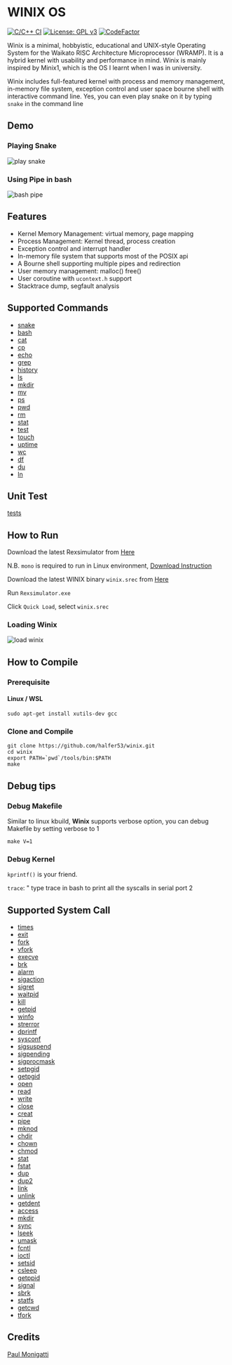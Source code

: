 # WINIX OS

[![C/C++ CI](https://github.com/halfer53/winix/actions/workflows/ccpp.yml/badge.svg)](https://github.com/halfer53/winix/actions/workflows/ccpp.yml) [![License: GPL v3](https://img.shields.io/badge/License-GPLv3-blue.svg)](https://www.gnu.org/licenses/gpl-3.0) [![CodeFactor](https://www.codefactor.io/repository/github/halfer53/winix/badge/master)](https://www.codefactor.io/repository/github/halfer53/winix/overview/master)

Winix is a minimal, hobbyistic, educational and UNIX-style Operating System for the Waikato RISC Architecture Microprocessor (WRAMP). It is a hybrid kernel with usability and performance in mind. Winix is mainly inspired by Minix1, which is the OS I learnt when I was in university.

Winix includes full-featured kernel with process and memory management, in-memory file system, exception control and user space bourne shell with interactive command line. Yes, you can even play snake on it by typing ```snake``` in the command line 

## Demo

### Playing Snake
![play snake](demo/snake.gif)

### Using Pipe in bash
![bash pipe](demo/bash_pipe_ls.gif)

## Features

 - Kernel Memory Management: virtual memory, page mapping
 - Process Management: Kernel thread, process creation
 - Exception control and interrupt handler
 - In-memory file system that supports most of the POSIX api
 - A Bourne shell supporting multiple pipes and redirection
 - User memory management: malloc() free()
 - User coroutine with ```ucontext.h``` support
 - Stacktrace dump, segfault analysis

## Supported Commands

 - [snake](user/commands/snake.c)
 - [bash](user/bash/bash.c)
 - [cat](user/commands/cat.c)
 - [cp](user/commands/cp.c)
 - [echo](user/commands/echo.c)
 - [grep](user/commands/grep.c)
 - [history](user/commands/history.c)
 - [ls](user/commands/ls.c)
 - [mkdir](user/commands/mkdir.c)
 - [mv](user/commands/mv.c)
 - [ps](user/commands/ps.c)
 - [pwd](user/commands/pwd.c)
 - [rm](user/commands/rm.c)
 - [stat](user/commands/stat.c)
 - [test](user/commands/test.c)
 - [touch](user/commands/touch.c)
 - [uptime](user/commands/uptime.c)
 - [wc](user/commands/wc.c)
 - [df](user/commands/df.c)
 - [du](user/commands/du.c)
 - [ln](user/commands/ln.c)

## Unit Test

[tests](tests)

## How to Run

Download the latest Rexsimulator from [Here](https://github.com/halfer53/rexsimulator/releases)

N.B. `mono` is required to run in Linux environment, [Download Instruction](https://www.mono-project.com/download/stable/#download-lin)

Download the latest WINIX binary ```winix.srec``` from [Here](https://github.com/halfer53/winix/releases)

Run ```Rexsimulator.exe```

Click ```Quick Load```, select ```winix.srec```

### Loading Winix
![load winix](demo/load_winix.gif)

## How to Compile

### Prerequisite

#### Linux / WSL 

```shell
sudo apt-get install xutils-dev gcc
```

### Clone and   Compile

```shell
git clone https://github.com/halfer53/winix.git
cd winix
export PATH=`pwd`/tools/bin:$PATH
make
```

## Debug tips

### Debug Makefile

Similar to linux kbuild, **Winix** supports verbose option, you can debug Makefile by setting verbose to 1

```make V=1```

### Debug Kernel

```kprintf()``` is your friend. 

```trace```: " type trace in bash to print all the syscalls in serial port 2 


## Supported System Call

 - [times](kernel/system/do_times.c#L23)
 - [exit](kernel/system/do_exit_wait.c#L249)
 - [fork](kernel/system/do_fork.c#L135)
 - [vfork](kernel/system/do_fork.c#L152)
 - [execve](kernel/system/do_execve.c#L48)
 - [brk](kernel/system/do_brk.c#L94)
 - [alarm](kernel/system/do_alarm.c#L29)
 - [sigaction](kernel/system/do_sigaction.c#L44)
 - [sigret](kernel/system/do_sigreturn.c#L19)
 - [waitpid](kernel/system/do_exit_wait.c#L36)
 - [kill](kernel/system/do_kill.c#L57)
 - [getpid](kernel/system/do_getpid.c#L20)
 - [winfo](kernel/system/do_winfo.c#L19)
 - [strerror](kernel/system/do_dprintf.c#L21)
 - [dprintf](kernel/system/do_dprintf.c#L52)
 - [sysconf](kernel/system/do_sysconf.c#L4)
 - [sigsuspend](kernel/system/do_sigsuspend.c#L18)
 - [sigpending](kernel/system/do_sigpending.c#L17)
 - [sigprocmask](kernel/system/do_sigprocmask.c#L20)
 - [setpgid](kernel/system/do_setpgid.c#L3)
 - [getpgid](kernel/system/do_getpgid.c#L4)
 - [open](fs/system/open_close.c#L119)
 - [read](fs/system/read_write.c#L28)
 - [write](fs/system/read_write.c#L35)
 - [close](fs/system/open_close.c#L137)
 - [creat](fs/system/open_close.c#L128)
 - [pipe](fs/system/pipe.c#L39)
 - [mknod](fs/system/mknod.c#L44)
 - [chdir](fs/system/chdir_mkdir.c#L68)
 - [chown](fs/system/chown_chmod.c#L11)
 - [chmod](fs/system/chown_chmod.c#L33)
 - [stat](fs/system/stat.c#L47)
 - [fstat](fs/system/stat.c#L56)
 - [dup](fs/system/dup.c#L50)
 - [dup2](fs/system/dup.c#L54)
 - [link](fs/system/link_unlink.c#L72)
 - [unlink](fs/system/link_unlink.c#L81)
 - [getdent](fs/system/getdent.c#L58)
 - [access](fs/system/umask_access.c#L38)
 - [mkdir](fs/system/chdir_mkdir.c#L75)
 - [sync](fs/system/sync.c#L6)
 - [lseek](fs/system/lseek.c#L58)
 - [umask](fs/system/umask_access.c#L14)
 - [fcntl](fs/system/fcntl.c#L26)
 - [ioctl](fs/system/ioctl.c#L15)
 - [setsid](/kernel/system/do_setsid.c#L3)
 - [csleep](kernel/system/do_csleep.c#L17)
 - [getppid](kernel/system/do_getpid.c#L25)
 - [signal](kernel/system/do_sigaction.c#L70)
 - [sbrk](kernel/system/do_brk.c#L85)
 - [statfs](fs/system/statfs.c#L43)
 - [getcwd](fs/system/getcwd.c#L4)
 - [tfork](kernel/system/do_fork.c#L172)

## Credits
[Paul Monigatti](https://nz.linkedin.com/in/paulmonigatti)
